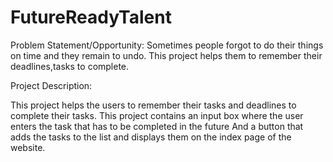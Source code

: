 # FutureReadyTalent
Problem Statement/Opportunity:
Sometimes people forgot to do their things on time and they remain to undo. This project helps them to remember their deadlines,tasks to complete.

Project Description:

This project helps the users to remember their tasks and deadlines to complete their tasks. This project contains an input box where the user enters the task that has to be completed in the future And a button that adds the tasks to the list and displays them on the index page of the website. 
